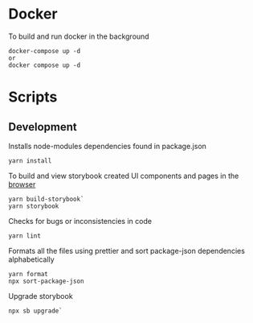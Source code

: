 # Docker

To build and run docker in the background

```
docker-compose up -d 
or
docker compose up -d 

```


# Scripts
## Development

Installs node-modules dependencies found in package.json
```
yarn install
```

To build and view storybook created UI components and pages in the [browser](http://localhost:6006/)

```
yarn build-storybook`
yarn storybook
```

Checks for bugs or inconsistencies in code
```
yarn lint
```

Formats all the files using prettier and sort package-json dependencies alphabetically
``` 
yarn format
npx sort-package-json
```
Upgrade storybook
```
npx sb upgrade`
```


